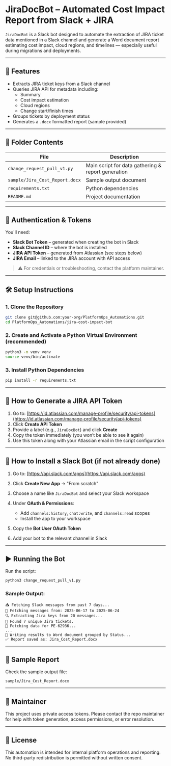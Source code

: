 

# JiraDocBot – Automated Cost Impact Report from Slack + JIRA

`JiraDocBot` is a Slack bot designed to automate the extraction of JIRA ticket data mentioned in a Slack channel and generate a Word document report estimating cost impact, cloud regions, and timelines — especially useful during migrations and deployments.

---

## 🔧 Features

- Extracts JIRA ticket keys from a Slack channel
- Queries JIRA API for metadata including:
  - Summary
  - Cost impact estimation
  - Cloud regions
  - Change start/finish times
- Groups tickets by deployment status
- Generates a `.docx` formatted report (sample provided)

---

## 📁 Folder Contents

| File                          | Description                                          |
|-------------------------------|------------------------------------------------------|
| `change_request_pull_v1.py`   | Main script for data gathering & report generation  |
| `sample/Jira_Cost_Report.docx`| Sample output document                              |
| `requirements.txt`            | Python dependencies                                 |
| `README.md`                   | Project documentation                               |

---

## 🔐 Authentication & Tokens

You'll need:

- **Slack Bot Token** – generated when creating the bot in Slack
- **Slack Channel ID** – where the bot is installed
- **JIRA API Token** – generated from Atlassian (see steps below)
- **JIRA Email** – linked to the JIRA account with API access

> ⚠️ For credentials or troubleshooting, contact the platform maintainer.

---

## 🛠️ Setup Instructions

### 1. Clone the Repository

```bash
git clone git@github.com:your-org/PlatformOps_Automations.git
cd PlatformOps_Automations/jira-cost-impact-bot
````

### 2. Create and Activate a Python Virtual Environment (recommended)

```bash
python3 -m venv venv
source venv/bin/activate
```

### 3. Install Python Dependencies

```bash
pip install -r requirements.txt
```

---

## 🪪 How to Generate a JIRA API Token

1. Go to: [https://id.atlassian.com/manage-profile/security/api-tokens](https://id.atlassian.com/manage-profile/security/api-tokens)
2. Click **Create API Token**
3. Provide a label (e.g., `JiraDocBot`) and click **Create**
4. Copy the token immediately (you won’t be able to see it again)
5. Use this token along with your Atlassian email in the script configuration

---

## 🤖 How to Install a Slack Bot (if not already done)

1. Go to: [https://api.slack.com/apps](https://api.slack.com/apps)
2. Click **Create New App** → "From scratch"
3. Choose a name like `JiraDocBot` and select your Slack workspace
4. Under **OAuth & Permissions**:

   * Add `channels:history`, `chat:write`, and `channels:read` scopes
   * Install the app to your workspace
5. Copy the **Bot User OAuth Token**
6. Add your bot to the relevant channel in Slack

---

## ▶️ Running the Bot

Run the script:

```bash
python3 change_request_pull_v1.py
```

### Sample Output:

```
📥 Fetching Slack messages from past 7 days...
📆 Fetching messages from: 2025-06-17 to 2025-06-24
🔍 Extracting Jira keys from 20 messages...
🎯 Found 7 unique Jira tickets.
🔄 Fetching data for PE-62936...
...
📝 Writing results to Word document grouped by Status...
✅ Report saved as: Jira_Cost_Report.docx
```

---

## 📄 Sample Report

Check the sample output file:

```
sample/Jira_Cost_Report.docx
```

---

## 👤 Maintainer

This project uses private access tokens. Please contact the repo maintainer for help with token generation, access permissions, or error resolution.

---

## 📝 License

This automation is intended for internal platform operations and reporting. No third-party redistribution is permitted without written consent.

```
